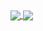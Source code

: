 <a href="https://github.com/erdibayir" >
  <img align="center" src="https://github-readme-stats.vercel.app/api?username=erdibayir&show_icons=true&theme=material-palenight"/>
</a>

<a href="https://github.com/erdibayir">
  <img align="center" src="https://github-readme-stats.vercel.app/api/top-langs/?username=erdibayir&langs_count=10&layout=compact&theme=material-palenight"/>
</a>

<!--
<a href = "https://github.com/erdibayir">
   <img aling="center" src="https://github-readme-stats.vercel.app/api/pin/?username=GokselOnal&repo=UniversityManagementSystem&theme=tokyonight">
</a>

<a href = "https://github.com/GokselOnal">
   <img aling="center" src="https://github-readme-stats.vercel.app/api/pin/?username=GokselOnal&repo=Artificial-Intelligence&theme=tokyonight">
</a>
-->



<!--
**GokselOnal/GokselOnal** is a ✨ _special_ ✨ repository because its `README.md` (this file) appears on your GitHub profile.

Here are some ideas to get you started:

- 🔭 I’m currently working on ...
- 🌱 I’m currently learning ...
- 👯 I’m looking to collaborate on ...
- 🤔 I’m looking for help with ...
- 💬 Ask me about ...
- 📫 How to reach me: ...
- 😄 Pronouns: ...
- ⚡ Fun fact: ...
-->
